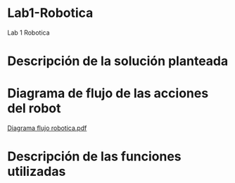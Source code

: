 # Lab1-Robotica
Lab 1 Robotica

# Descripción de la solución planteada


# Diagrama de flujo de las acciones del robot
[Diagrama flujo robotica.pdf](https://github.com/JoyS06/Lab1-Robotica/files/14681463/Diagrama.flujo.robotica.pdf)


# Descripción de las funciones utilizadas
